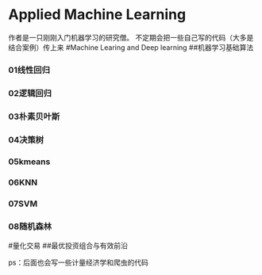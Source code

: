 Applied Machine Learning
===

作者是一只刚刚入门机器学习的研究僧。
不定期会把一些自己写的代码（大多是结合案例）传上来
#Machine Learing and Deep learning
##机器学习基础算法 
### 01线性回归
### 02逻辑回归
### 03朴素贝叶斯
### 04决策树
### 05kmeans
### 06KNN
### 07SVM
### 08随机森林

#量化交易
##最优投资组合与有效前沿

ps：后面也会写一些计量经济学和爬虫的代码
